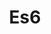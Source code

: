 ---
view: category
lang: zh-CN
order: 6      # Order of display in list categories
title: Es6
description: Es6
excerpt: 
slug: es6
meta:
  - property: og:image
    content: /blog/blog-background.jpg
  - name: twitter:image
    content: /blog/blog-background.jpg
---